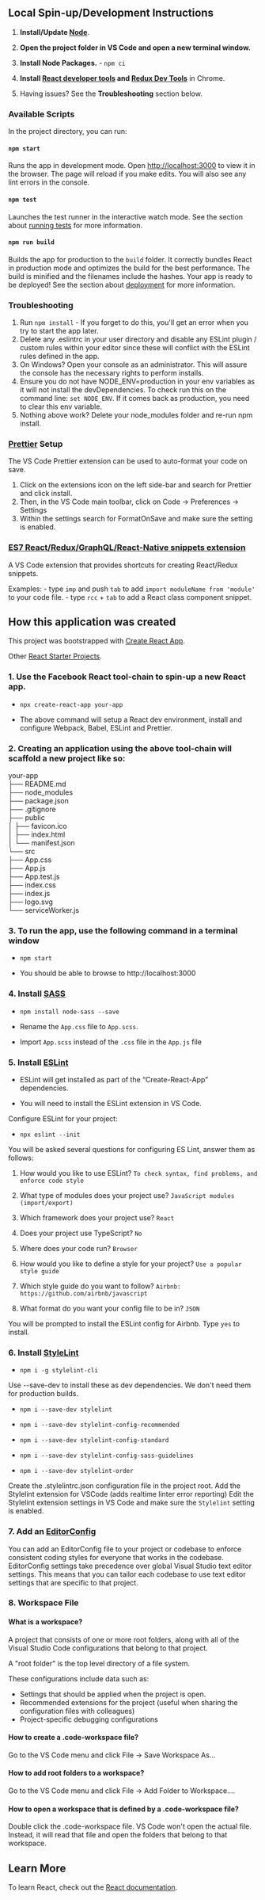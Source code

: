
## Local Spin-up/Development Instructions

1.  **Install/Update [Node](https://nodejs.org)**.

2.  **Open the project folder in VS Code and open a new terminal window.**

3.  **Install Node Packages.** - `npm ci`

4.  **Install [React developer tools](https://chrome.google.com/webstore/detail/react-developer-tools/fmkadmapgofadopljbjfkapdkoienihi?hl=en) and [Redux Dev Tools](https://chrome.google.com/webstore/detail/redux-devtools/lmhkpmbekcpmknklioeibfkpmmfibljd?hl=en)** in Chrome.

5. Having issues? See the **Troubleshooting** section below.

### Available Scripts

In the project directory, you can run:

#### `npm start`

Runs the app in development mode.
Open [http://localhost:3000](http://localhost:3000) to view it in the browser.
The page will reload if you make edits.
You will also see any lint errors in the console.

#### `npm test`

Launches the test runner in the interactive watch mode.
See the section about [running tests](https://facebook.github.io/create-react-app/docs/running-tests) for more information.

#### `npm run build`

Builds the app for production to the `build` folder.
It correctly bundles React in production mode and optimizes the build for the best performance.
The build is minified and the filenames include the hashes.
Your app is ready to be deployed!
See the section about [deployment](https://facebook.github.io/create-react-app/docs/deployment) for more information.

### Troubleshooting

1. Run `npm install` - If you forget to do this, you'll get an error when you try to start the app later.
2. Delete any .eslintrc in your user directory and disable any ESLint plugin / custom rules within your editor since these will conflict with the ESLint rules defined in the app.
3. On Windows? Open your console as an administrator. This will assure the console has the necessary rights to perform installs.
4. Ensure you do not have NODE_ENV=production in your env variables as it will not install the devDependencies. To check run this on the command line: `set NODE_ENV`. If it comes back as production, you need to clear this env variable.
5. Nothing above work? Delete your node_modules folder and re-run npm install.

### [Prettier](https://prettier.io/) Setup

The VS Code Prettier extension can be used to auto-format your code on save.

1. Click on the extensions icon on the left side-bar and search for Prettier and click install.
2. Then, in the VS Code main toolbar, click on Code -> Preferences -> Settings
3. Within the settings search for FormatOnSave and make sure the setting is enabled.

### [ES7 React/Redux/GraphQL/React-Native snippets extension](https://marketplace.visualstudio.com/items?itemName=dsznajder.es7-react-js-snippets)

A VS Code extension that provides shortcuts for creating React/Redux snippets.

Examples: - type `imp` and push `tab` to add `import moduleName from 'module'` to your code file. - type `rcc` + `tab` to add a React class component snippet.

## How this application was created

This project was bootstrapped with [Create React App](https://github.com/facebook/create-react-app).

Other [React Starter Projects](https://www.javascriptstuff.com/react-starter-projects/).

### 1. Use the Facebook React tool-chain to spin-up a new React app.

-  `npx create-react-app your-app`

- The above command will setup a React dev environment, install and configure Webpack, Babel, ESLint and Prettier.

### 2. Creating an application using the above tool-chain will scaffold a new project like so:

your-app<br />
├── README.md<br />
├── node_modules<br />
├── package.json<br />
├── .gitignore<br />
├── public<br />
  │ ├── favicon.ico<br />
  │ ├── index.html<br />
  │ └── manifest.json<br />
└── src<br />
├── App.css<br />
├── App.js<br />
├── App.test.js<br />
├── index.css<br />
├── index.js<br />
├── logo.svg<br />
└── serviceWorker.js<br />

### 3. To run the app, use the following command in a terminal window

-  `npm start`

- You should be able to browse to http://localhost:3000

### 4. Install [SASS](https://sass-lang.com/)

-  `npm install node-sass --save`

- Rename the `App.css` file to `App.scss`.

- Import `App.scss` instead of the `.css` file in the `App.js` file

### 5. Install [ESLint](https://eslint.org/docs/user-guide/configuring)

- ESLint will get installed as part of the “Create-React-App” dependencies.

- You will need to install the ESLint extension in VS Code.

Configure ESLint for your project:

-  `npx eslint --init`

You will be asked several questions for configuring ES Lint, answer them as follows:

1. How would you like to use ESLint? `To check syntax, find problems, and enforce code style`

2. What type of modules does your project use? `JavaScript modules (import/export)`

3. Which framework does your project use? `React`

4. Does your project use TypeScript? `No`

5. Where does your code run? `Browser`

6. How would you like to define a style for your project? `Use a popular style guide`

7. Which style guide do you want to follow? `Airbnb: https://github.com/airbnb/javascript`

8. What format do you want your config file to be in? `JSON`

You will be prompted to install the ESLint config for Airbnb. Type `yes` to install.

### 6. Install [StyleLint](https://stylelint.io/)

-  `npm i -g stylelint-cli`

Use --save-dev to install these as dev dependencies. We don't need them for production builds.

-  `npm i --save-dev stylelint`

-  `npm i --save-dev stylelint-config-recommended`

-  `npm i --save-dev stylelint-config-standard`

-  `npm i --save-dev stylelint-config-sass-guidelines`

-  `npm i --save-dev stylelint-order`

Create the .stylelintrc.json configuration file in the project root.
Add the Stylelint extension for VSCode (adds realtime linter error reporting)
Edit the Stylelint extension settings in VS Code and make sure the `Stylelint` setting is enabled.

### 7. Add an [EditorConfig](https://editorconfig.org/)

  You can add an EditorConfig file to your project or codebase to enforce consistent coding styles for everyone that works in the codebase. EditorConfig settings take precedence over global Visual Studio text editor settings. This means that you can tailor each codebase to use text editor settings that are specific to that project.

### 8. Workspace File

#### What is a workspace?

A project that consists of one or more root folders, along with all of the Visual Studio Code configurations that belong to that project.

A "root folder" is the top level directory of a file system.

These configurations include data such as:
- Settings that should be applied when the project is open.
- Recommended extensions for the project (useful when sharing the configuration files with colleagues)
- Project-specific debugging configurations

#### How to create a .code-workspace file?

Go to the VS Code menu and click File → Save Workspace As...

#### How to add root folders to a workspace?

Go to the VS Code menu and click File → Add Folder to Workspace....

#### How to open a workspace that is defined by a .code-workspace file?

Double click the .code-workspace file. VS Code won't open the actual file. Instead, it will read that file and open the folders that belong to that workspace.

## Learn More

To learn React, check out the [React documentation](https://reactjs.org/).
